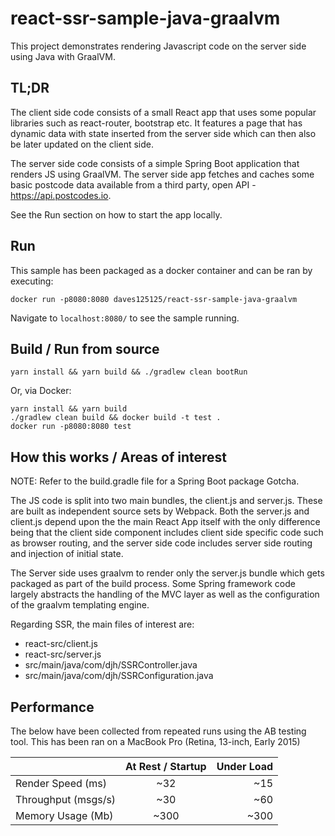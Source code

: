 # react-ssr-sample-java-graalvm

This project demonstrates rendering Javascript code on the server side using Java with GraalVM.


## TL;DR

The client side code consists of a small React app that uses some popular libraries such as react-router, bootstrap etc. It
features a page that has dynamic data with state inserted from the server side which can then also be later updated on the client side.

The server side code consists of a simple Spring Boot application that renders JS using GraalVM. The server side app fetches and caches
some basic postcode data available from a third party, open API - https://api.postcodes.io.

See the Run section on how to start the app locally.


## Run

This sample has been packaged as a docker container and can be ran by executing:

```
docker run -p8080:8080 daves125125/react-ssr-sample-java-graalvm
```

Navigate to `localhost:8080/` to see the sample running.


## Build / Run from source

```
yarn install && yarn build && ./gradlew clean bootRun
```

Or, via Docker:

```
yarn install && yarn build
./gradlew clean build && docker build -t test .
docker run -p8080:8080 test
```


## How this works / Areas of interest

NOTE: Refer to the build.gradle file for a Spring Boot package Gotcha.


The JS code is split into two main bundles, the client.js and server.js. These are built as independent source sets
by Webpack. Both the server.js and client.js depend upon the the main React App itself with the only difference being
that the client side component includes client side specific code such as browser routing, and the server side code includes
server side routing and injection of initial state.

The Server side uses graalvm to render only the server.js bundle which gets packaged as part of the build process. Some
Spring framework code largely abstracts the handling of the MVC layer as well as the configuration of the graalvm templating
engine.

Regarding SSR, the main files of interest are:

- react-src/client.js
- react-src/server.js
- src/main/java/com/djh/SSRController.java
- src/main/java/com/djh/SSRConfiguration.java


## Performance

The below have been collected from repeated runs using the AB testing tool. This has been ran on a MacBook Pro (Retina, 13-inch, Early 2015)

|                     | At Rest / Startup                   | Under Load  |
| ------------------- |:-----------------------------------:| -----------:|
| Render Speed (ms)   | ~32                                 | ~15         |
| Throughput (msgs/s) | ~30                                 | ~60         |
| Memory Usage (Mb)   | ~300                                | ~300        |
